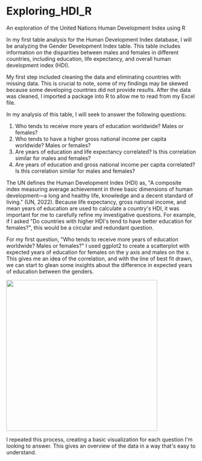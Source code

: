 # Exploring_HDI_R
An exploration of the United Nations Human Development Index using R

In my first table analysis for the Human Development Index database, I will be analyzing the Gender Development Index table. This table includes information on the disparities between males and females in different countries, including education, life expectancy, and overall human development index (HDI). 

My first step included cleaning the data and eliminating countries with missing data. This is crucial to note, some of my findings may be skewed because some developing countries did not provide results. After the data was cleaned, I imported a package into R to allow me to read from my Excel file. 

In my analysis of this table, I will seek to answer the following questions:
  1. Who tends to receive more years of education worldwide? Males or females?
  2. Who tends to have a higher gross national income per capita worldwide? Males or females?
  3. Are years of education and life expectancy correlated? Is this correlation similar for males and females?
  4. Are years of education and gross national income per capita correlated? Is this correlation similar for males and females?

The UN defines the Human Development Index (HDI) as, "A composite index measuring average achievement in three basic dimensions of human development—a long and healthy life, knowledge and a decent standard of living." (UN, 2022). Because life expectancy, gross national income, and mean years of education are used to calculate a country's HDI, it was important for me to carefully refine my investigative questions. For example, if I asked "Do countries with higher HDI's tend to have better education for females?", this would be a circular and redundant question. 

For my first question, "Who tends to receive more years of education worldwide? Males or females?" I used ggplot2 to create a scatterplot with expected years of education for females on the y axis and males on the x. This gives me an idea of the correlation, and with the line of best fit drawn, we can start to glean some insights about the difference in expected years of education between the genders. 

<code><img height="400" src="https://user-images.githubusercontent.com/106002818/174414449-70355c49-fd9f-4733-a1dc-e1f93522ac40.jpg"></code>


I repeated this process, creating a basic visualization for each question I'm looking to answer. This gives an overview of the data in a way that's easy to understand. 

